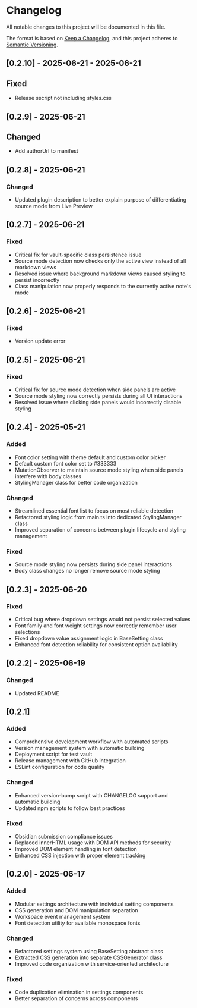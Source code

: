 # Changelog

All notable changes to this project will be documented in this file.

The format is based on [Keep a Changelog](https://keepachangelog.com/en/1.0.0/),
and this project adheres to [Semantic Versioning](https://semver.org/spec/v2.0.0.html).


## [0.2.10] - 2025-06-21 - 2025-06-21

## Fixed
- Release sscript not including styles.css

## [0.2.9] - 2025-06-21

## Changed
- Add authorUrl to manifest

## [0.2.8] - 2025-06-21

### Changed
- Updated plugin description to better explain purpose of differentiating source mode from Live Preview

## [0.2.7] - 2025-06-21

### Fixed
- Critical fix for vault-specific class persistence issue
- Source mode detection now checks only the active view instead of all markdown views
- Resolved issue where background markdown views caused styling to persist incorrectly
- Class manipulation now properly responds to the currently active note's mode

## [0.2.6] - 2025-06-21

### Fixed
- Version update error

## [0.2.5] - 2025-06-21

### Fixed
- Critical fix for source mode detection when side panels are active
- Source mode styling now correctly persists during all UI interactions
- Resolved issue where clicking side panels would incorrectly disable styling

## [0.2.4] - 2025-05-21

### Added
- Font color setting with theme default and custom color picker
- Default custom font color set to #333333
- MutationObserver to maintain source mode styling when side panels interfere with body classes
- StylingManager class for better code organization

### Changed
- Streamlined essential font list to focus on most reliable detection
- Refactored styling logic from main.ts into dedicated StylingManager class
- Improved separation of concerns between plugin lifecycle and styling management

### Fixed
- Source mode styling now persists during side panel interactions
- Body class changes no longer remove source mode styling

## [0.2.3] - 2025-06-20

### Fixed
- Critical bug where dropdown settings would not persist selected values
- Font family and font weight settings now correctly remember user selections
- Fixed dropdown value assignment logic in BaseSetting class
- Enhanced font detection reliability for consistent option availability

## [0.2.2] - 2025-06-19

### Changed
- Updated README

## [0.2.1]

### Added
- Comprehensive development workflow with automated scripts
- Version management system with automatic building
- Deployment script for test vault
- Release management with GitHub integration
- ESLint configuration for code quality

### Changed
- Enhanced version-bump script with CHANGELOG support and automatic building
- Updated npm scripts to follow best practices

### Fixed
- Obsidian submission compliance issues
- Replaced innerHTML usage with DOM API methods for security
- Improved DOM element handling in font detection
- Enhanced CSS injection with proper element tracking

## [0.2.0] - 2025-06-17

### Added
- Modular settings architecture with individual setting components
- CSS generation and DOM manipulation separation
- Workspace event management system
- Font detection utility for available monospace fonts

### Changed
- Refactored settings system using BaseSetting abstract class
- Extracted CSS generation into separate CSSGenerator class
- Improved code organization with service-oriented architecture

### Fixed
- Code duplication elimination in settings components
- Better separation of concerns across components